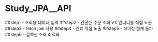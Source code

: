 # Study_JPA__API

##step1 - 조회용 데이터 입력
##step2 - 간단한 주문 조회 V1: 엔티티를 직접 노출
##step3 - fetch join 사용
##step4 - 엔티 직접 노출
##step5 - 페이징 한계 돌파
##step6 - 컬렉션 조회 최적화